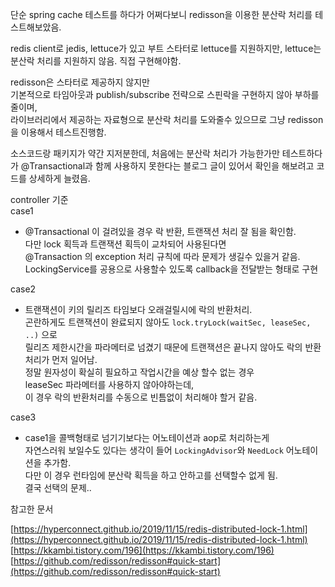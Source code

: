 
단순 spring cache 테스트를 하다가 어쩌다보니 redisson을 이용한 분산락 처리를 테스트해보았음.

redis client로 jedis, lettuce가 있고 부트 스타터로 lettuce를 지원하지만,
lettuce는 분산락 처리를 지원하지 않음. 직접 구현해야함.

redisson은 스타터로 제공하지 않지만  
기본적으로 타임아웃과 publish/subscribe 전략으로 스핀락을 구현하지 않아 부하를 줄이며,   
라이브러리에서 제공하는 자료형으로 분산락 처리를 도와줄수 있으므로 그냥 redisson을 이용해서 테스트진행함.

소스코드랑 패키지가 약간 지저분한데, 처음에는 분산락 처리가 가능한가만 테스트하다가
@Transactional과 함께 사용하지 못한다는 블로그 글이 있어서 확인을 해보려고 코드를 상세하게 늘렸음.

controller 기준  
case1
  - @Transactional 이 걸려있을 경우 락 반환, 트랜잭션 처리 잘 됨을 확인함.  
    다만 lock 획득과 트랜잭션 획득이 교차되어 사용된다면  
    @Transaction 의 exception 처리 규칙에 따라 문제가 생길수 있을거 같음.  
    LockingService를 공용으로 사용할수 있도록 callback을 전달받는 형태로 구현
    
case2 
  - 트랜잭션이 키의 릴리즈 타임보다 오래걸릴시에 락의 반환처리.  
    곤란하게도 트랜잭션이 완료되지 않아도 ```lock.tryLock(waitSec, leaseSec, ..)``` 으로  
    릴리즈 제한시간을 파라메터로 넘겼기 때문에
    트랜잭션은 끝나지 않아도 락의 반환처리가 먼저 일어남.  
    정말 원자성이 확실히 필요하고 작업시간을 예상 할수 없는 경우   
    leaseSec 파라메터를 사용하지 않아야하는데,  
    이 경우 락의 반환처리를 수동으로 빈틈없이 처리해야 할거 같음.

case3
  - case1을 콜백형태로 넘기기보다는 어노테이션과 aop로 처리하는게  
    자연스러워 보일수도 있다는 생각이 들어 ```LockingAdvisor```와 ```NeedLock``` 어노테이션을 추가함.  
    다만 이 경우 런타임에 분산락 획득을 하고 안하고를 선택할수 없게 됨.  
    결국 선택의 문제..


참고한 문서 

[https://hyperconnect.github.io/2019/11/15/redis-distributed-lock-1.html](https://hyperconnect.github.io/2019/11/15/redis-distributed-lock-1.html)  
[https://kkambi.tistory.com/196](https://kkambi.tistory.com/196)  
[https://github.com/redisson/redisson#quick-start](https://github.com/redisson/redisson#quick-start)  